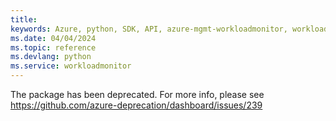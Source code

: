 ```yaml
---
title: 
keywords: Azure, python, SDK, API, azure-mgmt-workloadmonitor, workloadmonitor
ms.date: 04/04/2024
ms.topic: reference
ms.devlang: python
ms.service: workloadmonitor
---
```

The package has been deprecated. For more info, please see https://github.com/azure-deprecation/dashboard/issues/239

